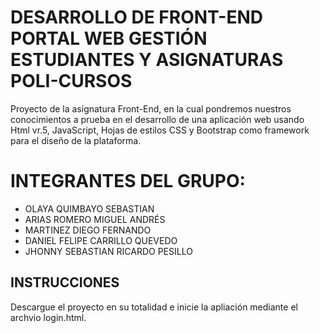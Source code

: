 # DESARROLLO DE FRONT-END PORTAL WEB GESTIÓN ESTUDIANTES Y ASIGNATURAS POLI-CURSOS
Proyecto de la asignatura Front-End, en la cual pondremos nuestros conocimientos a prueba en el desarrollo de una aplicación web usando Html vr.5, JavaScript, Hojas de estilos CSS y Bootstrap como framework para el diseño de la plataforma.

# INTEGRANTES DEL GRUPO:  
* OLAYA QUIMBAYO SEBASTIAN
* ARIAS ROMERO MIGUEL ANDRÉS
* MARTINEZ DIEGO FERNANDO
* DANIEL FELIPE CARRILLO QUEVEDO
* JHONNY SEBASTIAN RICARDO PESILLO

## INSTRUCCIONES
Descargue el proyecto en su totalidad e inicie la apliación mediante el archvio login.html.
